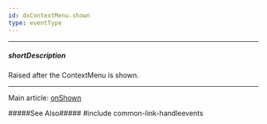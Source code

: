 ```yaml
---
id: dxContextMenu.shown
type: eventType
---
```

---
##### shortDescription
Raised after the ContextMenu is shown.

---
Main article: [onShown](/api-reference/10%20UI%20Widgets/dxContextMenu/1%20Configuration/onShown.md '/Documentation/ApiReference/UI_Components/dxContextMenu/Configuration/#onShown')

#####See Also#####
#include common-link-handleevents